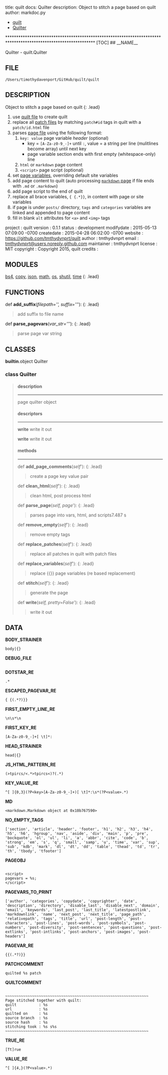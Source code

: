 title: quilt docs: Quilter
description: Object to stitch a page based on quilt
author: markdoc.py

<ul class="breadcrumb">
<li><a href="index.html">quilt</a></li>
<li><a href="Quilter.html">Quilter</a></li>
</ul>
****************************************************************************************************************
[TOC]
## __NAME__

Quilter - quilt.Quilter

## __FILE__

`/Users/timothydavenport/GitHub/quilt/quilt`

## __DESCRIPTION__

Object to stitch a page based on quilt
{: .lead}

1. use [quilt file](#quiltfile) to create quilt
2. replace all [patch files](#patchfile) by matching `patch#id` tags in quilt with a `patch/id.html` file
3. parses [page file](#pagefile) using the following format:
    1. `key: value` page variable *header* (optional)
        * key = `[A-Za-z0-9_-]+` until `:`, value = a string per line (mulitlines become array) until next key
        * page variable section ends with first empty (whitespace-only) line
    2. `html` or `markdown` page content
    3. `<script>` page script (optional)
4. set [page variables](#pagevars), overriding default site variables
5. add page content to quilt (auto processing [`markdown` page](#pagefilemd) if file ends with `.md` or `.markdown`)
6. add page script to the end of quilt
7. replace all brace variables, `{ {.*}}`, in content with page or site variables
8. if page is under `posts/` directory, `tags` and `categories` variables are linked and appended to page content
9. fill in blank `alt` attributes for `<a>` and `<img>` tags

project    : quilt
version    : 0.1.1
status     : development
modifydate : 2015-05-13 07:09:00 -0700
createdate : 2015-04-28 06:02:00 -0700
website    : https://github.com/tmthydvnprt/quilt
author     : tmthydvnprt
email      : tmthydvnprt@users.noreply.github.com
maintainer : tmthydvnprt
license    : MIT
copyright  : Copyright 2015, quilt
credits    :

## __MODULES__

[bs4](https://www.google.com/#q=python+bs4), [copy](https://www.google.com/#q=python+copy), [json](https://www.google.com/#q=python+json), [math](https://www.google.com/#q=python+math), [os](https://www.google.com/#q=python+os), [shutil](https://www.google.com/#q=python+shutil), [time](https://www.google.com/#q=python+time)
{: .lead}

## __FUNCTIONS__

def __add\_suffix__(_filepath='', suffix=''_'):
{: .lead}
> add suffix to file name

def __parse\_pagevars__(_var\_str=''_'):
{: .lead}
> parse page var string

## __CLASSES__

__builtin__.object
    Quilter

### class __Quilter__
> #### description
> ****************
> page quilter object
> 
> 
> #### descriptors
> ****************
> __write__
> write it out
> 
> __write__
> write it out
> 
> #### methods
> ****************
> def __add\_page\_comments__(_self_'):
> {: .lead}
> > create a page key value pair
> 
> def __clean\_html__(_self_'):
> {: .lead}
> > clean html, post process html
> 
> def __parse\_page__(_self, page_'):
> {: .lead}
> > parses page into vars, html, and scripts7.487 s
> 
> def __remove\_empty__(_self_'):
> {: .lead}
> > remove empty tags
> 
> def __replace\_patches__(_self_'):
> {: .lead}
> > replace all patches in quilt with patch files
> 
> def __replace\_variables__(_self_'):
> {: .lead}
> > replace {{}} page variables (re based replacement)
> 
> def __stitch__(_self_'):
> {: .lead}
> > generate the page
> 
> def __write__(_self, pretty=False_'):
> {: .lead}
> > write it out
>

## __DATA__

__BODY\_STRAINER__
```
body|{}
```

__DEBUG\_FILE__
```

```

__DOTSTAR\_RE__
```
.*
```

__ESCAPED\_PAGEVAR\_RE__
```
{ {(.*?)}}
```

__FIRST\_EMPTY\_LINE\_RE__
```
\n\s*\n
```

__FIRST\_KEY\_RE__
```
[A-Za-z0-9_-]+[ \t]*:
```

__HEAD\_STRAINER__
```
head|{}
```

__JS\_HTML\_PATTERN\_RE__
```
(>tpircs/<.*>tpircs<)?(.*)
```

__KEY\_VALUE\_RE__
```
^[ ]{0,3}(?P<key>[A-Za-z0-9_-]+)[ \t]*:\s*(?P<value>.*)
```

__MD__
```
<markdown.Markdown object at 0x10b767590>
```

__NO\_EMPTY\_TAGS__
```
['section', 'article', 'header', 'footer', 'h1', 'h2', 'h3', 'h4', 'h5', 'h6', 'hgroup', 'nav', 'aside', 'div', 'main', 'p', 'pre', 'bockquote', 'ol', 'ul', 'li', 'a', 'abbr', 'cite', 'code', 'b', 'strong', 'em', 's', 'q', 'small', 'samp', 'u', 'time', 'var', 'sup', 'sub', 'kdb', 'mark', 'dl', 'dt', 'dd', 'table', 'thead', 'td', 'tr', 'th', 'tbody', 'tfooter']
```

__PAGEOBJ__
```

<script>
pagevars = %s;
</script>
```

__PAGEVARS\_TO\_PRINT__
```
['author', 'categories', 'copydate', 'copyrighter', 'date', 'description', 'directory', 'disable_last', 'disable_next', 'domain', 'email', 'keywords', 'last_post', 'last_title', 'latestpostlink', 'markdownlink', 'name', 'next_post', 'next_title', 'page_path', 'relativepath', 'tags', 'title', 'url', 'post-length', 'post-characters', 'post-lines', 'post-words', 'post-symbols', 'post-numbers', 'post-diversity', 'post-sentences', 'post-questions', 'post-extlinks', 'post-intlinks', 'post-anchors', 'post-images', 'post-headers']
```

__PAGEVAR\_RE__
```
{{(.*?)}}
```

__PATCHCOMMENT__
```
quilted %s patch
```

__QUILTCOMMENT__
```

~~~~~~~~~~~~~~~~~~~~~~~~~~~~~~~~~~~~~~~~~~~~~~~~~~~~~~~~~~~~~~~~
Page stitched together with quilt:
quilt          : %s
url            : %s
quilted on     : %s
source branch  : %s
source hash    : %s
stitching took : %s s%s
~~~~~~~~~~~~~~~~~~~~~~~~~~~~~~~~~~~~~~~~~~~~~~~~~~~~~~~~~~~~~~~~

```

__TRUE\_RE__
```
[Tt]rue
```

__VALUE\_RE__
```
^[ ]{4,}(?P<value>.*)
```

